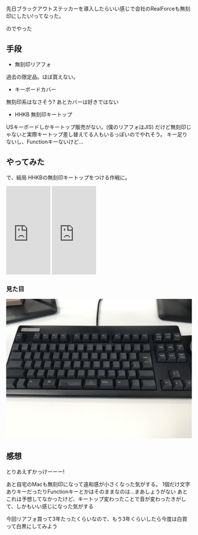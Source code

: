先日ブラックアウトステッカーを導入したらいい感じで会社のRealForceも無刻印にしたい!ってなった。

のでやった



## 手段

* 無刻印リアフォ

過去の限定品。ほぼ買えない。

* キーボードカバー

無刻印系はなさそう? あとカバーは好きではない

* HHKB 無刻印キートップ

USキーボードしかキートップ販売がない。(僕のリアフォはJIS)
だけど無刻印じゃないと実際キートップ差し替えてる人もいるっぽいのでやれそう。
キー足りないし、Functionキーないけど…

## やってみた

で、結局 HHKBの無刻印キートップをつける作戦に。

<iframe style="width:120px;height:240px;" marginwidth="0" marginheight="0" scrolling="no" frameborder="0" src="https://rcm-fe.amazon-adsystem.com/e/cm?ref=qf_sp_asin_til&t=tarossf-22&m=amazon&o=9&p=8&l=as1&IS2=1&detail=1&asins=B00FQ5JPTQ&linkId=97759ccac0beedc453a8f4ec83a3ec4f&bc1=000000&lt1=_blank&fc1=333333&lc1=0066c0&bg1=ffffff&f=ifr">
    </iframe>
<iframe style="width:120px;height:240px;" marginwidth="0" marginheight="0" scrolling="no" frameborder="0" src="https://rcm-fe.amazon-adsystem.com/e/cm?ref=qf_sp_asin_til&t=tarossf-22&m=amazon&o=9&p=8&l=as1&IS2=1&detail=1&asins=B000EQHU6M&linkId=fa17cc6071d46d95a08501fc4f9824db&bc1=000000&lt1=_blank&fc1=333333&lc1=0066c0&bg1=ffffff&f=ifr">
    </iframe>

### 見た目


![無刻印Realforce](https://raw.githubusercontent.com/taross-f/taross-f.github.io/master/images/IMG_4450.JPG "無刻印Realforce")


## 感想

とりあえずかっけーーー!

あと自宅のMacも無刻印になって違和感が小さくなった気がする。
1個だけ文字ありキーだったりFunctionキーとかはそのままなのは…まあしょうがない
あとこれは予想してなかったけど、キートップ変わったことで音が変わったきがして、しかもいい感じになった気がする

今回リアフォ買って3年たったくらいなので、もう3年くらいしたら今度は白買って白黒にしてみよう







